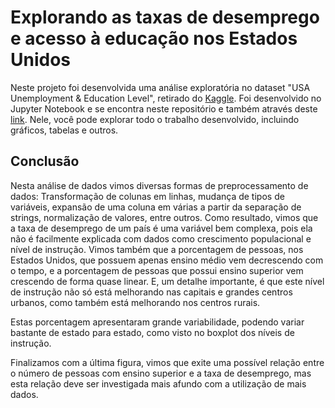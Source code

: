 # Explorando as taxas de desemprego e acesso à educação nos Estados Unidos

Neste projeto foi desenvolvida uma análise exploratória no dataset "USA Unemployment & Education Level", retirado do [Kaggle](https://www.kaggle.com/valbauman/student-engagement-online-learning-supplement).
Foi desenvolvido no Jupyter Notebook e se encontra neste repositório e também através deste [link](https://github.com/micheldearaujo/02-Analise_de_Dados-CIn/blob/main/An%C3%A1lise_Dados.ipynb).
Nele, você pode explorar todo o trabalho desenvolvido, incluindo gráficos, tabelas e outros.

## Conclusão


Nesta análise de dados vimos diversas formas de preprocessamento de dados: Transformação de colunas em linhas, mudança de tipos de variáveis, expansão de uma coluna em várias a partir da separação de strings, normalização de valores, entre outros. Como resultado, vimos que a taxa de desemprego de um país é uma variável bem complexa, pois ela não é facilmente explicada com dados como crescimento populacional e nível de instrução. Vimos também que a porcentagem de pessoas, nos Estados Unidos, que possuem apenas ensino médio vem decrescendo com o tempo, e a porcentagem de pessoas que possui ensino superior vem crescendo de forma quase linear. E, um detalhe importante, é que este nível de instrução não só está melhorando nas capitais e grandes centros urbanos, como também está melhorando nos centros rurais.

Estas porcentagem apresentaram grande variabilidade, podendo variar bastante de estado para estado, como visto no boxplot dos níveis de instrução.

Finalizamos com a última figura, vimos que exite uma possível relação entre o número de pessoas com ensino superior e a taxa de desemprego, mas esta relação deve ser investigada mais afundo com a utilização de mais dados.